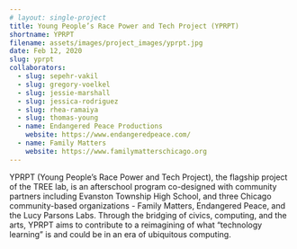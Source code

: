 ```yaml
---
# layout: single-project
title: Young People’s Race Power and Tech Project (YPRPT)
shortname: YPRPT
filename: assets/images/project_images/yprpt.jpg
date: Feb 12, 2020
slug: yprpt
collaborators:
  - slug: sepehr-vakil
  - slug: gregory-voelkel
  - slug: jessie-marshall
  - slug: jessica-rodriguez
  - slug: rhea-ramaiya
  - slug: thomas-young
  - name: Endangered Peace Productions
    website: https://www.endangeredpeace.com/
  - name: Family Matters
    website: https://www.familymatterschicago.org
---
```

YPRPT (Young People’s Race Power and Tech Project), the flagship project of the TREE lab, is an afterschool program co-designed with community partners including Evanston Township High School, and three Chicago community-based organizations - Family Matters, Endangered Peace, and the Lucy Parsons Labs. Through the bridging of civics, computing, and the arts, YPRPT aims to contribute to a reimagining of what “technology learning” is and could be in an era of ubiquitous computing.
